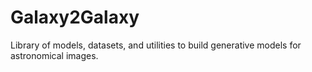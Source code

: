 # Galaxy2Galaxy
Library of models, datasets, and utilities to build generative models for astronomical images.
